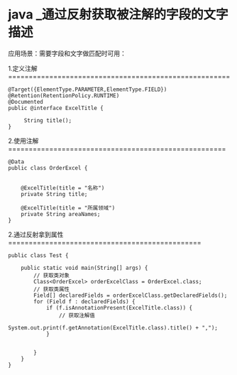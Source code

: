 # java _通过反射获取被注解的字段的文字描述

应用场景：需要字段和文字做匹配时可用：

1.定义注解======================================================

```
@Target({ElementType.PARAMETER,ElementType.FIELD})
@Retention(RetentionPolicy.RUNTIME)
@Documented
public @interface ExcelTitle {

     String title();
}
```

2.使用注解=====================================================

```
@Data
public class OrderExcel {


    @ExcelTitle(title = "名称")
    private String title;

    @ExcelTitle(title = "所属领域")
    private String areaNames;
}
```

2.通过反射拿到属性===============================================

 

```
public class Test {

    public static void main(String[] args) {
        // 获取类对象
        Class<OrderExcel> orderExcelClass = OrderExcel.class;
        // 获取类属性
        Field[] declaredFields = orderExcelClass.getDeclaredFields();
        for (Field f : declaredFields) {
            if (f.isAnnotationPresent(ExcelTitle.class)) {
                // 获取注解值
                System.out.print(f.getAnnotation(ExcelTitle.class).title() + ",");
            }


        }
    }
}
```